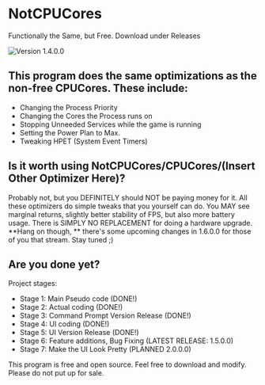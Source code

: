 # NotCPUCores
Functionally the Same, but Free. Download under Releases

![Version 1.4.0.0](https://i.imgur.com/y54djgm.gif)

## This program does the same optimizations as the non-free CPUCores. These include:

* Changing the Process Priority
* Changing the Cores the Process runs on
* Stopping Unneeded Services while the game is running
* Setting the Power Plan to Max.
* Tweaking HPET (System Event Timers)

## Is it worth using NotCPUCores/CPUCores/(Insert Other Optimizer Here)?

Probably not, but you DEFINITELY should NOT be paying money for it. All these optimizers do simple tweaks that you yourself can do. You MAY see marginal returns, slightly better stability of FPS, but also more battery usage. There is SIMPLY NO REPLACEMENT for doing a hardware upgrade. **Hang on though, ** there's some upcoming changes in 1.6.0.0 for those of you that stream. Stay tuned ;)

## Are you done yet?

Project stages:

* Stage 1: Main Pseudo code (DONE!)
* Stage 2: Actual coding (DONE!)
* Stage 3: Command Prompt Version Release (DONE!)
* Stage 4: UI coding (DONE!)
* Stage 5: UI Version Release (DONE!)
* Stage 6: Feature additions, Bug Fixing (LATEST RELEASE: 1.5.0.0)
* Stage 7: Make the UI Look Pretty (PLANNED 2.0.0.0)

This program is free and open source. Feel free to download and modify. Please do not put up for sale.

